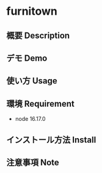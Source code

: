 # furnitown

## 概要 Description

## デモ Demo


## 使い方 Usage

## 環境 Requirement
- node 16.17.0


## インストール方法 Install

## 注意事項 Note
